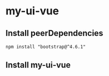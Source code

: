# my-ui-vue

## Install peerDependencies
```
npm install "bootstrap@^4.6.1"
```

## Install my-ui-vue
```
```
